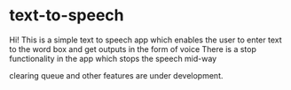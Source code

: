 # text-to-speech

Hi! This is a simple text to speech app which enables the user to enter text to the word box and get outputs in the form of voice
There is a stop functionality in the app which stops the speech mid-way


clearing queue and other features are under development. 
